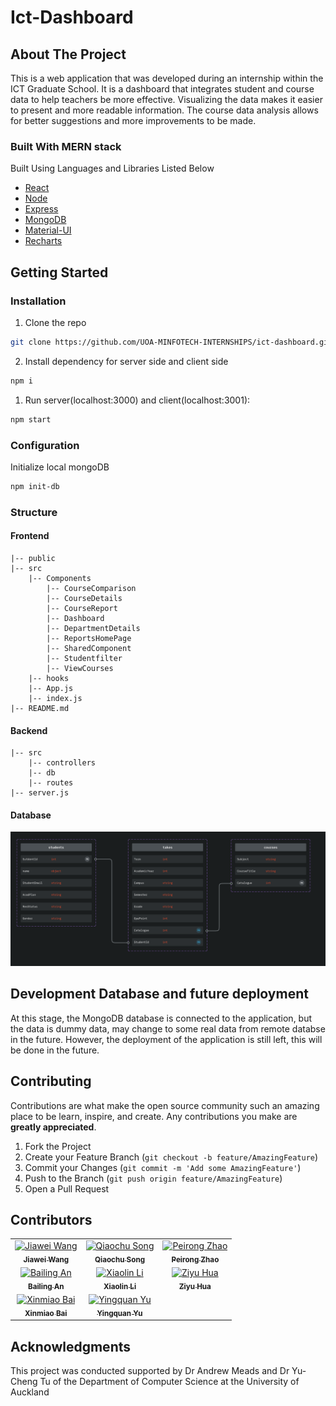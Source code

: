 # Ict-Dashboard

<!-- ABOUT THE PROJECT -->
## About The Project

This is a web application that was developed during an internship within the ICT Graduate School. It is a dashboard that integrates student and course data to help teachers be more effective. Visualizing the data makes it easier to present and more readable information. The course data analysis allows for better suggestions and more improvements to be made.

### Built With MERN stack
Built Using Languages and Libraries Listed Below 
* [React](https://react.dev/)
* [Node](https://nodejs.org/en)
* [Express](https://expressjs.com/)
* [MongoDB](https://www.mongodb.com/)
* [Material-UI](https://mui.com/material-ui/getting-started/overview/)
* [Recharts](https://recharts.org/en-US/api)

<!-- GETTING STARTED -->
## Getting Started

### Installation

1. Clone the repo
```sh
git clone https://github.com/UOA-MINFOTECH-INTERNSHIPS/ict-dashboard.git
```
2. Install dependency for server side and client side
```sh
npm i
```
1. Run server(localhost:3000) and client(localhost:3001):
```sh
npm start
```
### Configuration

Initialize local mongoDB
```sh
npm init-db
```

### Structure

#### Frontend
    |-- public
    |-- src
        |-- Components
            |-- CourseComparison
            |-- CourseDetails
            |-- CourseReport
            |-- Dashboard
            |-- DepartmentDetails
            |-- ReportsHomePage
            |-- SharedComponent
            |-- Studentfilter
            |-- ViewCourses
        |-- hooks
        |-- App.js
        |-- index.js
    |-- README.md

#### Backend
    |-- src
        |-- controllers
        |-- db
        |-- routes
    |-- server.js

#### Database
![image](backend/databaseUML.png)

## Development Database and future deployment
At this stage, the MongoDB database is connected to the application, but the data is dummy data, may change to some real data from remote databse in the future. However, the deployment of the application is still left, this will be done in the future.

<!-- CONTRIBUTING -->
## Contributing

Contributions are what make the open source community such an amazing place to be learn, inspire, and create. Any contributions you make are **greatly appreciated**.

1. Fork the Project
2. Create your Feature Branch (`git checkout -b feature/AmazingFeature`)
3. Commit your Changes (`git commit -m 'Add some AmazingFeature'`)
4. Push to the Branch (`git push origin feature/AmazingFeature`)
5. Open a Pull Request

<!-- CONTRIBUTORS -->
## Contributors
<!-- ALL-CONTRIBUTORS-LIST:START - Do not remove or modify this section -->
<!-- prettier-ignore-start -->
<!-- markdownlint-disable -->
<table>
  <tbody>
    <tr>
      <td align="center"><a href="https://github.com/AalexWang9527"><img src="https://avatars.githubusercontent.com/u/80228476?v=4" width="100px;" alt="Jiawei Wang"/><br /><sub><b>Jiawei Wang</b></sub></a>
      <td align="center"><a href="https://github.com/QiaochuSong"><img src="https://avatars.githubusercontent.com/u/81195313?v=4" width="100px;" alt="Qiaochu Song"/><br /><sub><b>Qiaochu Song</b></sub></a>
      <td align="center"><a href="https://github.com/Prz-Coral"><img src="https://avatars.githubusercontent.com/u/57941098?v=4" width="100px;" alt="Peirong Zhao"/><br /><sub><b>Peirong Zhao</b></sub></a>
    </tr>
    <tr>
      <td align="center"><a href="https://github.com/BailingAn1"><img src="https://avatars.githubusercontent.com/u/87627067?v=4" width="100px;" alt="Bailing An"/><br /><sub><b>Bailing An</b></sub></a>
      <td align="center"><a href="https://github.com/XiaolinLi556"><img src="https://avatars.githubusercontent.com/u/83995028?v=4" width="100px;" alt="Xiaolin Li"/><br /><sub><b>Xiaolin Li</b></sub></a>
      <td align="center"><a href="https://github.com/GlennHua"><img src="https://avatars.githubusercontent.com/u/42446099?v=4" width="100px;" alt="Ziyu Hua"/><br /><sub><b>Ziyu Hua</b></sub></a>
    </tr>
    <tr>
      <td align="center"><a href="https://github.com/Xbai577"><img src="https://avatars.githubusercontent.com/u/79819060?v=4" width="100px;" alt="Xinmiao Bai"/><br /><sub><b>Xinmiao Bai</b></sub></a>
      <td align="center"><a href="https://github.com/OllieYu"><img src="https://avatars.githubusercontent.com/u/42467994?v=4" width="100px;" alt="Yingquan Yu"/><br /><sub><b>Yingquan Yu</b></sub></a>
    </tr>
  </tbody>
</table>

<!-- ACKNOWLEDGMENTS -->
## Acknowledgments

This project was conducted supported by Dr Andrew Meads and Dr Yu-Cheng Tu of the Department of Computer Science at the University of Auckland